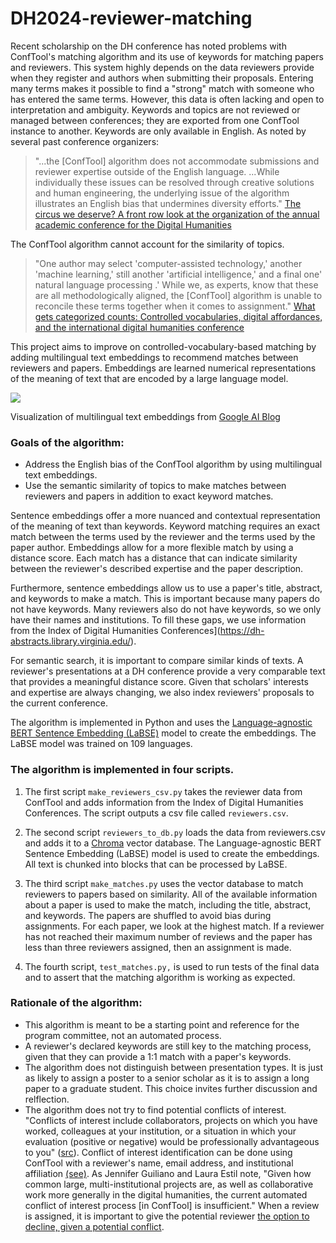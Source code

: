 # DH2024-reviewer-matching

Recent scholarship on the DH conference has noted problems with ConfTool's matching algorithm and its use of keywords for matching papers and reviewers. This system highly depends on the data reviewers provide when they register and authors when submitting their proposals. Entering many terms makes it possible to find a "strong" match with someone who has entered the same terms. However, this data is often lacking and open to interpretation and ambiguity. Keywords and topics are not reviewed or managed between conferences; they are exported from one ConfTool instance to another. Keywords are only available in English. As noted by several past conference organizers: 

> "...the [ConfTool] algorithm does not accommodate submissions and reviewer expertise outside of the English language. ...While individually these issues can be resolved through creative solutions and human engineering, the underlying issue of the algorithm illustrates an English bias that undermines diversity efforts." [The circus we deserve? A front row look at the organization of the annual academic conference for the Digital Humanities](http://digitalhumanities.org:8081/dhq/vol/16/4/000643/000643.html) 

The ConfTool algorithm cannot account for the similarity of topics. 

> "One author may select 'computer-assisted technology,' another 'machine learning,' still another 'artificial intelligence,' and a final one' natural language processing .' While we, as experts, know that these are all methodologically aligned, the [ConfTool] algorithm is unable to reconcile these terms together when it comes to assignment." [What gets categorized counts: Controlled vocabularies, digital affordances, and the international digital humanities conference](https://academic.oup.com/dsh/article/38/3/1088/6988912)

This project aims to improve on controlled-vocabulary-based matching by adding multilingual text embeddings to recommend matches between reviewers and papers. Embeddings are learned numerical representations of the meaning of text that are encoded by a large language model. 

![](https://1.bp.blogspot.com/-6upFrBNGwo4/Xzwk7D60GaI/AAAAAAAAGZs/ZDgmdCvBYfQr2cc5CkWW0AfIzD11x1q4wCLcBGAsYHQ/s0/image2%2B%25284%2529.jpg) 

Visualization of multilingual text embeddings from [Google AI Blog](https://ai.googleblog.com/2020/08/language-agnostic-bert-sentence.html)

### Goals of the algorithm:
- Address the English bias of the ConfTool algorithm by using multilingual text embeddings.
- Use the semantic similarity of topics to make matches between reviewers and papers in addition to exact keyword matches.

Sentence embeddings offer a more nuanced and contextual representation of the meaning of text than keywords. Keyword matching requires an exact match between the terms used by the reviewer and the terms used by the paper author. Embeddings allow for a more flexible match by using a distance score. Each match has a distance that can indicate similarity between the reviewer's described expertise and the paper description. 

Furthermore, sentence embeddings allow us to use a paper's title, abstract, and keywords to make a match. This is important because many papers do not have keywords. Many reviewers also do not have keywords, so we only have their names and institutions. To fill these gaps, we use information from the Index of Digital Humanities Conferences](https://dh-abstracts.library.virginia.edu/). 

For semantic search, it is important to compare similar kinds of texts. A reviewer's presentations at a DH conference provide a very comparable text that provides a meaningful distance score.  Given that scholars' interests and expertise are always changing, we also index reviewers' proposals to the current conference. 

The algorithm is implemented in Python and uses the [Language-agnostic BERT Sentence Embedding (LaBSE)](https://ai.googleblog.com/2020/08/language-agnostic-bert-sentence.html) model to create the embeddings. The LaBSE model was trained on 109 languages. 

### The algorithm is implemented in four scripts.
1. The first script `make_reviewers_csv.py` takes the reviewer data from ConfTool and adds information from the Index of Digital Humanities Conferences. The script outputs a csv file called `reviewers.csv`.

2. The second script `reviewers_to_db.py` loads the data from reviewers.csv and adds it to a [Chroma](https://docs.trychroma.com/) vector database. The Language-agnostic BERT Sentence Embedding (LaBSE) model is used to create the embeddings. All text is chunked into blocks that can be processed by LaBSE.

3. The third script `make_matches.py` uses the vector database to match reviewers to papers based on similarity. All of the available information about a paper is used to make the match, including the title, abstract, and keywords. The papers are shuffled to avoid bias during assignments. For each paper, we look at the highest match. If a reviewer has not reached their maximum number of reviews and the paper has less than three reviewers assigned, then an assignment is made. 

4. The fourth script, `test_matches.py,` is used to run tests of the final data and to assert that the matching algorithm is working as expected.

### Rationale of the algorithm:

- This algorithm is meant to be a starting point and reference for the program committee, not an automated process. 
- A reviewer's declared keywords are still key to the matching process, given that they can provide a 1:1 match with a paper's keywords. 
- The algorithm does not distinguish between presentation types. It is just as likely to assign a poster to a senior scholar as it is to assign a long paper to a graduate student. This choice invites further discussion and relflection. 
- The algorithm does not try to find potential conflicts of interest. "Conflicts of interest include collaborators, projects on which you have worked, colleagues at your institution, or a situation in which your evaluation (positive or negative) would be professionally advantageous to you" ([src](https://ach2023.ach.org/en/reviewer-guidelines/)). Conflict of interest identification can be done using ConfTool with a reviewer's name, email address, and institutional affiliation [(see)](https://www.conftool.net/ctforum/index.php/topic,117.0.html). As Jennifer Guiliano and Laura Estil note, "Given how common large, multi-institutional projects are, as well as collaborative work more generally in the digital humanities, the current automated conflict of interest process [in ConfTool] is insufficient." When a review is assigned, it is important to give the potential reviewer [the option to decline, given a potential conflict](https://www.conftool.net/ctforum/index.php/topic,229.0.html). 
